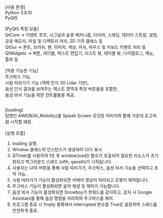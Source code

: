 [사용 환경] <br>
Python 3.8.10<br>
PyQt5<br>
<br>
[PyQt5 특정 모듈]<br>
QtCore -> 이벤트 루프, 시그널과 슬롯 메커니즘, 타이머, 스레딩, 데이터 스트림, 설정, 공유 메모리, 파일 및 디렉토리 처리,  2D 기하 클래스 등<br>
QtGui ->  폰트, 브러쉬, 펜, 이미지, 색상, 커서, 마우스 및 키보드 이벤트 처리 등<br>
QtWidgets -> 버튼, 레이블, 텍스트 편집기, 리스트 뷰, 테이블 뷰, 다이얼로그, 메뉴, 툴바 등<br>
<br>
[적용 가능한 기능]<br>
주크박스 기능,<br>
사람 따라가기 기능 (객체 인식 3D Lidar 기반),<br>
음성 인식 결과를 보여주는 텍스트 영역과 특정 버튼들을 포함한,<br>
음성 비서 기능을 위한 컨트롤들을 제공.<br>
<br>

[loading]<br>
팀명인 AIMOB(AI_Mobility)를 Splash Screen 로딩창 이미지와 함께 가운데 로고처럼 시작할 예정.<br>
<br>
[실행 흐름]
1. loading 실행.<br>
2. Window 클래스의 인스턴스가 생성되어 UI가 표시<br>
3. QTimer를 사용하여 1초 후 window.load() 함수가 호출되어 필요한 리소스가 초기화되고 백그라운드 스레드 (ofth, gassth)가 시작됩니다.<br>
5. 사용자는 UI의 버튼을 통해 사람 따라가기, 주크박스, 음성 비서 기능을 선택하고 조작 가능.<br>
6. 사람 따라가기 기능이 활성화되면 카메라 영상이 처리되고 로봇이 제어됩니다.<br>
7. 주크박스 기능이 활성화되면 음악 재생 및 제어가 가능합니다.<br>
8. 음성 비서 기능이 활성화되면 Snowboy가 핫워드를 감지하고, 감지 시 Google Assistant를 통해 음성 명령을 처리하여 주크박스를 제어.<br>
9. 프로그램 종료 시 finally 블록에서 interrupted 변수를 True로 설정하여 스레드를 안전하게 종료.<br>

